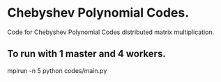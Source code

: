 # Chebyshev Polynomial Codes.

Code for Chebyshev Polynomial Codes distributed matrix multiplication.

## To run with 1 master and 4 workers.
mpirun -n 5 python codes/main.py
